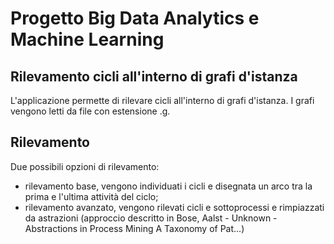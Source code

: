 # Progetto Big Data Analytics e Machine Learning
## Rilevamento cicli all'interno di grafi d'istanza
L'applicazione permette di rilevare cicli all'interno di grafi d'istanza.
I grafi vengono letti da file con estensione .g.
## Rilevamento

Due possibili opzioni di rilevamento:
- rilevamento base, vengono individuati i cicli e disegnata un arco tra la prima e l'ultima attività del ciclo;
- rilevamento avanzato, vengono rilevati cicli e sottoprocessi e rimpiazzati da astrazioni (approccio descritto in Bose, Aalst - Unknown - Abstractions in Process Mining A Taxonomy of Pat...)
